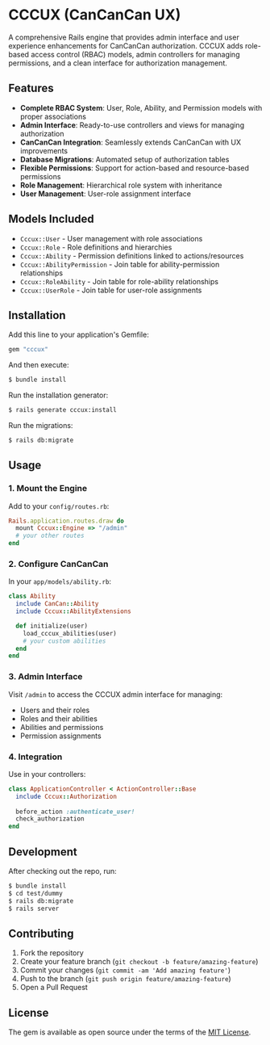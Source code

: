 # CCCUX (CanCanCan UX)

A comprehensive Rails engine that provides admin interface and user experience enhancements for CanCanCan authorization. CCCUX adds role-based access control (RBAC) models, admin controllers for managing permissions, and a clean interface for authorization management.

## Features

- **Complete RBAC System**: User, Role, Ability, and Permission models with proper associations
- **Admin Interface**: Ready-to-use controllers and views for managing authorization
- **CanCanCan Integration**: Seamlessly extends CanCanCan with UX improvements
- **Database Migrations**: Automated setup of authorization tables
- **Flexible Permissions**: Support for action-based and resource-based permissions
- **Role Management**: Hierarchical role system with inheritance
- **User Management**: User-role assignment interface

## Models Included

- `Cccux::User` - User management with role associations
- `Cccux::Role` - Role definitions and hierarchies  
- `Cccux::Ability` - Permission definitions linked to actions/resources
- `Cccux::AbilityPermission` - Join table for ability-permission relationships
- `Cccux::RoleAbility` - Join table for role-ability relationships
- `Cccux::UserRole` - Join table for user-role assignments

## Installation

Add this line to your application's Gemfile:

```ruby
gem "cccux"
```

And then execute:
```bash
$ bundle install
```

Run the installation generator:
```bash
$ rails generate cccux:install
```

Run the migrations:
```bash
$ rails db:migrate
```

## Usage

### 1. Mount the Engine

Add to your `config/routes.rb`:
```ruby
Rails.application.routes.draw do
  mount Cccux::Engine => "/admin"
  # your other routes
end
```

### 2. Configure CanCanCan

In your `app/models/ability.rb`:
```ruby
class Ability
  include CanCan::Ability
  include Cccux::AbilityExtensions

  def initialize(user)
    load_cccux_abilities(user)
    # your custom abilities
  end
end
```

### 3. Admin Interface

Visit `/admin` to access the CCCUX admin interface for managing:
- Users and their roles
- Roles and their abilities
- Abilities and permissions
- Permission assignments

### 4. Integration

Use in your controllers:
```ruby
class ApplicationController < ActionController::Base
  include Cccux::Authorization
  
  before_action :authenticate_user!
  check_authorization
end
```

## Development

After checking out the repo, run:
```bash
$ bundle install
$ cd test/dummy
$ rails db:migrate
$ rails server
```

## Contributing

1. Fork the repository
2. Create your feature branch (`git checkout -b feature/amazing-feature`)
3. Commit your changes (`git commit -am 'Add amazing feature'`)
4. Push to the branch (`git push origin feature/amazing-feature`)
5. Open a Pull Request

## License

The gem is available as open source under the terms of the [MIT License](https://opensource.org/licenses/MIT).
